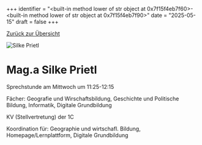 
+++
identifier = "<built-in method lower of str object at 0x7f15f4eb7f60>-<built-in method lower of str object at 0x7f15f4eb7f90>"
date = "2025-05-15"
draft = false
+++

 [Zurück zur Übersicht](/schule/personen/)

<div class="row">
<div class="column">
<img src="/images/personal/Prietl.jpg" alt="Silke Prietl"> 
</div>
<div class="column">

# Mag.a Silke Prietl 

Sprechstunde am Mittwoch um 11:25-12:15

Fächer: Geografie und Wirschaftsbildung,  Geschichte und Politische Bildung,  Informatik,  Digitale Grundbildung



KV (Stellvertretung) der 1C







Koordination für: Geographie und wirtschafl. Bildung, Homepage/Lernplattform, Digitale Grundbildung

</div>
</div> 

